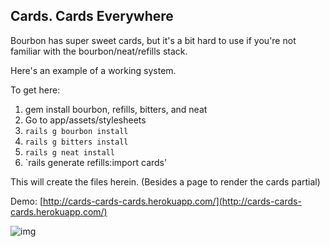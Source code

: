 Cards. Cards Everywhere
-------------------------


Bourbon has super sweet cards, but it's a bit hard to use if you're not familiar
with the bourbon/neat/refills stack.

Here's an example of a working system.

To get here:

1. gem install bourbon, refills, bitters, and neat
2. Go to app/assets/stylesheets
3. `rails g bourbon install`
3. `rails g bitters install`
3. `rails g neat install`
3. `rails generate refills:import cards'


This will create the files herein. (Besides a page to render the cards partial)

Demo: [http://cards-cards-cards.herokuapp.com/](http://cards-cards-cards.herokuapp.com/)

![img](http://i.imgur.com/Chp0lMu.png)
